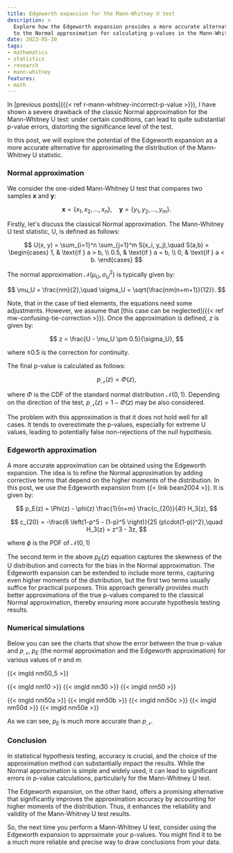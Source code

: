 ```yaml
---
title: Edgeworth expansion for the Mann-Whitney U test
description: >
  Explore how the Edgeworth expansion provides a more accurate alternative
  to the Normal approximation for calculating p-values in the Mann-Whitney U test
date: 2023-05-30
tags:
- mathematics
- statistics
- research
- mann-whitney
features:
- math
---
```


In [previous posts]({{< ref r-mann-whitney-incorrect-p-value >}}),
  I have shown a severe drawback of the classic Normal approximation for the Mann-Whitney U test:
  under certain conditions, can lead to quite substantial p-value errors,
  distorting the significance level of the test.

In this post, we will explore the potential of the Edgeworth expansion
  as a more accurate alternative for approximating the distribution of the Mann-Whitney U statistic.

<!--more-->

### Normal approximation

We consider the one-sided Mann-Whitney U test that compares two samples $\mathbf{x}$ and $\mathbf{y}$:

$$
\mathbf{x} = \{ x_1, x_2, \ldots, x_n \}, \quad
\mathbf{y} = \{ y_1, y_2, \ldots, y_m \}.
$$

Firstly, let's discuss the classical Normal approximation.
The Mann-Whitney U test statistic, U, is defined as follows:

$$
U(x, y) = \sum_{i=1}^n \sum_{j=1}^m S(x_i, y_j),\quad
S(a,b) = \begin{cases}
1,   & \text{if } a > b, \\
0.5, & \text{if } a = b, \\
0,   & \text{if } a < b.
\end{cases}
$$

The normal approximation $\mathcal{N}(\mu_U, \sigma_U^2)$ is typically given by:

$$
\mu_U = \frac{nm}{2},\quad
\sigma_U = \sqrt{\frac{nm(n+m+1)}{12}}.
$$

Note, that in the case of tied elements, the equations need some adjustments.
However, we assume that [this case can be neglected]({{< ref mw-confusing-tie-correction >}}).
Once the approximation is defined, $z$ is given by:

$$
z = \frac{U - \mu_U \pm 0.5}{\sigma_U},
$$

where $\pm 0.5$ is the correction for continuity.

The final p-value is calculated as follows:

$$
p_\mathcal{N}(z) = \Phi(z),
$$

where $\Phi$ is the CDF of the standard normal distribution $\mathcal{N}(0, 1)$.
Depending on the direction of the test, $p_\mathcal{N}(z) = 1 - \Phi(z)$ may be also considered.

The problem with this approximation is that it does not hold well for all cases.
It tends to overestimate the p-values, especially for extreme U values,
  leading to potentially false non-rejections of the null hypothesis.

### Edgeworth approximation

A more accurate approximation can be obtained using the Edgeworth expansion.
The idea is to refine the Normal approximation by adding corrective terms
  that depend on the higher moments of the distribution.
In this post, we use the Edgeworth expansion from {{< link bean2004 >}}.
It is given by:

$$
p_E(z) = \Phi(z) - \phi(z) \frac{1}{n+m} \frac{c_{20}}{4!} H_3(z),
$$

$$
c_{20} = -\frac{6 \left(1-p^5 - (1-p)^5 \right)}{25 (p\cdot(1-p))^2},\quad
H_3(z) = z^3 - 3z,
$$

where $\phi$ is the PDF of $\mathcal{N}(0, 1)$

The second term in the above $p_E(z)$ equation captures the skewness of the U distribution
  and corrects for the bias in the Normal approximation.
The Edgeworth expansion can be extended to include more terms, capturing even higher moments of the distribution,
  but the first two terms usually suffice for practical purposes.
This approach generally provides much better approximations of the true p-values compared
  to the classical Normal approximation, thereby ensuring more accurate hypothesis testing results.

### Numerical simulations

Below you can see the charts that show the error between the true p-value and $p_\mathcal{N}$, $p_E$
  (the normal approximation and the Edgeworth approximation) for various values of $n$ and $m$.

{{< imgld nm50_5 >}}

{{< imgld nm10 >}}
{{< imgld nm30 >}}
{{< imgld nm50 >}}

{{< imgld nm50a >}}
{{< imgld nm50b >}}
{{< imgld nm50c >}}
{{< imgld nm50d >}}
{{< imgld nm50e >}}

As we can see, $p_E$ is much more accurate than $p_\mathcal{N}$.

### Conclusion

In statistical hypothesis testing, accuracy is crucial,
  and the choice of the approximation method can substantially impact the results.
While the Normal approximation is simple and widely used,
  it can lead to significant errors in p-value calculations, particularly for the Mann-Whitney U test.

The Edgeworth expansion, on the other hand, offers a promising alternative
  that significantly improves the approximation accuracy by accounting for higher moments of the distribution.
Thus, it enhances the reliability and validity of the Mann-Whitney U test results.

So, the next time you perform a Mann-Whitney U test,
  consider using the Edgeworth expansion to approximate your p-values.
You might find it to be a much more reliable and precise way to draw conclusions from your data.
